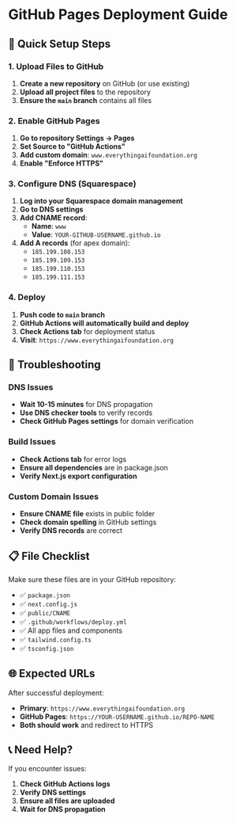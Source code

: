 # GitHub Pages Deployment Guide

## 🚀 Quick Setup Steps

### 1. Upload Files to GitHub
1. **Create a new repository** on GitHub (or use existing)
2. **Upload all project files** to the repository
3. **Ensure the `main` branch** contains all files

### 2. Enable GitHub Pages
1. **Go to repository Settings → Pages**
2. **Set Source to "GitHub Actions"**
3. **Add custom domain**: `www.everythingaifoundation.org`
4. **Enable "Enforce HTTPS"**

### 3. Configure DNS (Squarespace)
1. **Log into your Squarespace domain management**
2. **Go to DNS settings**
3. **Add CNAME record**:
   - **Name**: `www`
   - **Value**: `YOUR-GITHUB-USERNAME.github.io`
4. **Add A records** (for apex domain):
   - `185.199.108.153`
   - `185.199.109.153`
   - `185.199.110.153`
   - `185.199.111.153`

### 4. Deploy
1. **Push code to `main` branch**
2. **GitHub Actions will automatically build and deploy**
3. **Check Actions tab** for deployment status
4. **Visit**: `https://www.everythingaifoundation.org`

## 🔧 Troubleshooting

### DNS Issues
- **Wait 10-15 minutes** for DNS propagation
- **Use DNS checker tools** to verify records
- **Check GitHub Pages settings** for domain verification

### Build Issues
- **Check Actions tab** for error logs
- **Ensure all dependencies** are in package.json
- **Verify Next.js export configuration**

### Custom Domain Issues
- **Ensure CNAME file** exists in public folder
- **Check domain spelling** in GitHub settings
- **Verify DNS records** are correct

## 📋 File Checklist

Make sure these files are in your GitHub repository:
- ✅ `package.json`
- ✅ `next.config.js`
- ✅ `public/CNAME`
- ✅ `.github/workflows/deploy.yml`
- ✅ All app files and components
- ✅ `tailwind.config.ts`
- ✅ `tsconfig.json`

## 🌐 Expected URLs

After successful deployment:
- **Primary**: `https://www.everythingaifoundation.org`
- **GitHub Pages**: `https://YOUR-USERNAME.github.io/REPO-NAME`
- **Both should work** and redirect to HTTPS

## 📞 Need Help?

If you encounter issues:
1. **Check GitHub Actions logs**
2. **Verify DNS settings**
3. **Ensure all files are uploaded**
4. **Wait for DNS propagation**
